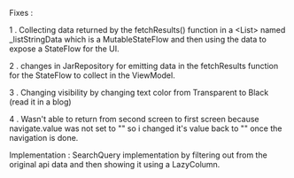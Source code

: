 Fixes :

1 . Collecting data returned by the fetchResults() function in a <List<CimputerItem>> named _listStringData which is a MutableStateFlow and then using the data to expose a StateFlow for the UI.

2 . changes in JarRepository for emitting data in the fetchResults function for the StateFlow to collect in the ViewModel.

3 . Changing visibility by changing text color from Transparent to Black  (read it in a blog)

4 . Wasn't able to return from second screen to first screen because navigate.value was not set to ""
        so i changed it's value back to "" once the navigation is done.

Implementation :
SearchQuery implementation by filtering out from the original api data and then showing it using a LazyColumn.
